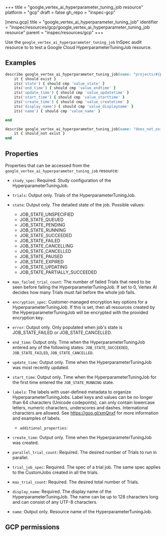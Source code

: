 +++
title = "google_vertex_ai_hyperparameter_tuning_job resource"
platform = "gcp"
draft = false
gh_repo = "inspec-gcp"

[menu.gcp]
title = "google_vertex_ai_hyperparameter_tuning_job"
identifier = "inspec/resources/gcp/google_vertex_ai_hyperparameter_tuning_job resource"
parent = "inspec/resources/gcp"
+++

Use the `google_vertex_ai_hyperparameter_tuning_job` InSpec audit resource to to test a Google Cloud HyperparameterTuningJob resource.

## Examples

```ruby
describe google_vertex_ai_hyperparameter_tuning_job(name: "projects/#{gcp_project_id}/locations/#{hyperparameter_tuning_job['region']}/hyperparameterTuningJobs/#{hyperparameter_tuning_job['name']}", region: ' value_region') do
	it { should exist }
	its('state') { should cmp 'value_state' }
	its('end_time') { should cmp 'value_endtime' }
	its('update_time') { should cmp 'value_updatetime' }
	its('start_time') { should cmp 'value_starttime' }
	its('create_time') { should cmp 'value_createtime' }
	its('display_name') { should cmp 'value_displayname' }
	its('name') { should cmp 'value_name' }

end

describe google_vertex_ai_hyperparameter_tuning_job(name: "does_not_exit", region: ' value_region') do
	it { should_not exist }
end
```

## Properties

Properties that can be accessed from the `google_vertex_ai_hyperparameter_tuning_job` resource:


  * `study_spec`: Required. Study configuration of the HyperparameterTuningJob.

  * `trials`: Output only. Trials of the HyperparameterTuningJob.

  * `state`: Output only. The detailed state of the job.
  Possible values:
    * JOB_STATE_UNSPECIFIED
    * JOB_STATE_QUEUED
    * JOB_STATE_PENDING
    * JOB_STATE_RUNNING
    * JOB_STATE_SUCCEEDED
    * JOB_STATE_FAILED
    * JOB_STATE_CANCELLING
    * JOB_STATE_CANCELLED
    * JOB_STATE_PAUSED
    * JOB_STATE_EXPIRED
    * JOB_STATE_UPDATING
    * JOB_STATE_PARTIALLY_SUCCEEDED

  * `max_failed_trial_count`: The number of failed Trials that need to be seen before failing the HyperparameterTuningJob. If set to 0, Vertex AI decides how many Trials must fail before the whole job fails.

  * `encryption_spec`: Customer-managed encryption key options for a HyperparameterTuningJob. If this is set, then all resources created by the HyperparameterTuningJob will be encrypted with the provided encryption key.

  * `error`: Output only. Only populated when job's state is JOB_STATE_FAILED or JOB_STATE_CANCELLED.

  * `end_time`: Output only. Time when the HyperparameterTuningJob entered any of the following states: `JOB_STATE_SUCCEEDED`, `JOB_STATE_FAILED`, `JOB_STATE_CANCELLED`.

  * `update_time`: Output only. Time when the HyperparameterTuningJob was most recently updated.

  * `start_time`: Output only. Time when the HyperparameterTuningJob for the first time entered the `JOB_STATE_RUNNING` state.

  * `labels`: The labels with user-defined metadata to organize HyperparameterTuningJobs. Label keys and values can be no longer than 64 characters (Unicode codepoints), can only contain lowercase letters, numeric characters, underscores and dashes. International characters are allowed. See https://goo.gl/xmQnxf for more information and examples of labels.

    * `additional_properties`: 

  * `create_time`: Output only. Time when the HyperparameterTuningJob was created.

  * `parallel_trial_count`: Required. The desired number of Trials to run in parallel.

  * `trial_job_spec`: Required. The spec of a trial job. The same spec applies to the CustomJobs created in all the trials.

  * `max_trial_count`: Required. The desired total number of Trials.

  * `display_name`: Required. The display name of the HyperparameterTuningJob. The name can be up to 128 characters long and can consist of any UTF-8 characters.

  * `name`: Output only. Resource name of the HyperparameterTuningJob.


## GCP permissions
